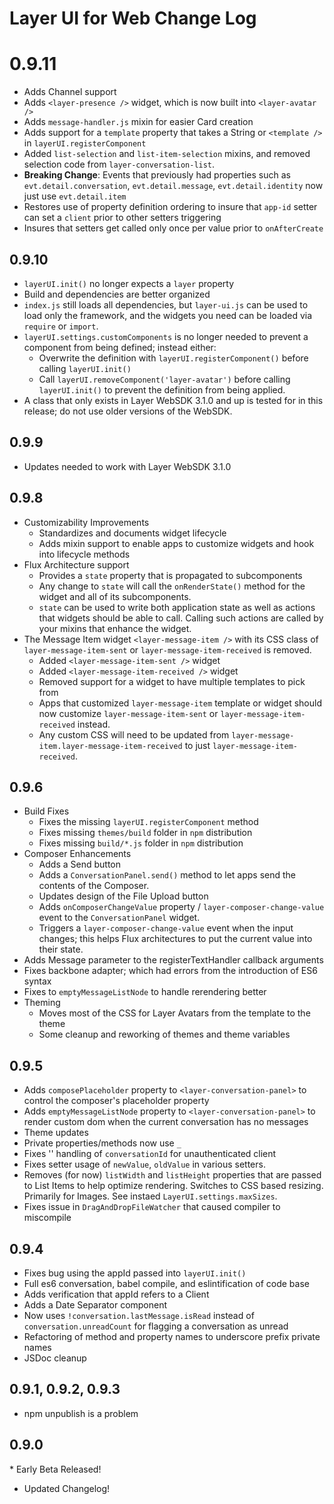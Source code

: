 # Layer UI for Web Change Log

# 0.9.11

* Adds Channel support
* Adds `<layer-presence />` widget, which is now built into `<layer-avatar />`
* Adds `message-handler.js` mixin for easier Card creation
* Adds support for a `template` property that takes a String or `<template />` in `layerUI.registerComponent`
* Added `list-selection` and `list-item-selection` mixins, and removed selection code from `layer-conversation-list`.
* **Breaking Change**: Events that previously had properties such as `evt.detail.conversation`, `evt.detail.message`, `evt.detail.identity`
  now just use `evt.detail.item`
* Restores use of property definition ordering to insure that `app-id` setter can set a `client` prior to other setters triggering
* Insures that setters get called only once per value prior to `onAfterCreate`

## 0.9.10

* `layerUI.init()` no longer expects a `layer` property
* Build and dependencies are better organized
* `index.js` still loads all dependencies, but `layer-ui.js` can be used to load
   only the framework, and the widgets you need can be loaded via `require` or `import`.
* `layerUI.settings.customComponents` is no longer needed to prevent a component from being defined; instead either:
  * Overwrite the definition with `layerUI.registerComponent()` before calling `layerUI.init()`
  * Call `layerUI.removeComponent('layer-avatar')` before calling `layerUI.init()` to prevent the definition from being applied.
* A class that only exists in Layer WebSDK 3.1.0 and up is tested for in this release; do not use older versions of the WebSDK.

## 0.9.9

* Updates needed to work with Layer WebSDK 3.1.0

## 0.9.8

* Customizability Improvements
  * Standardizes and documents widget lifecycle
  * Adds mixin support to enable apps to customize widgets and hook into lifecycle methods
* Flux Architecture support
  * Provides a `state` property that is propagated to subcomponents
  * Any change to `state` will call the `onRenderState()` method for the widget and all of its subcomponents.
  * `state` can be used to write both application state as well as actions that widgets should be able to call.  Calling such actions are called by your mixins that enhance the widget.
* The Message Item widget `<layer-message-item />` with its CSS class of `layer-message-item-sent` or `layer-message-item-received` is removed.
  * Added `<layer-message-item-sent />` widget
  * Added `<layer-message-item-received />` widget
  * Removed support for a widget to have multiple templates to pick from
  * Apps that customized `layer-message-item` template or widget should now customize `layer-message-item-sent` or `layer-message-item-received` instead.
  * Any custom CSS will need to be updated from `layer-message-item.layer-message-item-received` to just `layer-message-item-received`.


## 0.9.6

* Build Fixes
  * Fixes the missing `layerUI.registerComponent` method
  * Fixes missing `themes/build` folder in `npm` distribution
  * Fixes missing `build/*.js` folder in `npm` distribution
* Composer Enhancements
  * Adds a Send button
  * Adds a `ConversationPanel.send()` method to let apps send the contents of the Composer.
  * Updates design of the File Upload button
  * Adds `onComposerChangeValue` property / `layer-composer-change-value` event to the `ConversationPanel` widget.
  * Triggers a `layer-composer-change-value` event when the input changes; this helps Flux architectures to put the current value into their state.
* Adds Message parameter to the registerTextHandler callback arguments
* Fixes backbone adapter; which had errors from the introduction of ES6 syntax
* Fixes to `emptyMessageListNode` to handle rerendering better
* Theming
  * Moves most of the CSS for Layer Avatars from the template to the theme
  * Some cleanup and reworking of themes and theme variables

## 0.9.5

* Adds `composePlaceholder` property to `<layer-conversation-panel>` to control the composer's placeholder property
* Adds `emptyMessageListNode` property to `<layer-conversation-panel>` to render custom dom when the current conversation has no messages
* Theme updates
* Private properties/methods now use `_`
* Fixes '<layer-conversation-panel/>' handling of `conversationId` for unauthenticated client
* Fixes setter usage of `newValue`, `oldValue` in various setters.
* Removes (for now) `listWidth` and `listHeight` properties that are passed to List Items to help optimize rendering.
  Switches to CSS based resizing.  Primarily for Images.  See instaed `LayerUI.settings.maxSizes`.
* Fixes issue in `DragAndDropFileWatcher` that caused compiler to miscompile

## 0.9.4

* Fixes bug using the appId passed into `layerUI.init()`
* Full es6 conversation, babel compile, and eslintification of code base
* Adds verification that appId refers to a Client
* Adds a Date Separator component
* Now uses `!conversation.lastMessage.isRead` instead of `conversation.unreadCount` for flagging a conversation as unread
* Refactoring of method and property names to underscore prefix private names
* JSDoc cleanup

## 0.9.1, 0.9.2, 0.9.3

* npm unpublish is a problem

## 0.9.0

* Early Beta Released!
* Updated Changelog!
